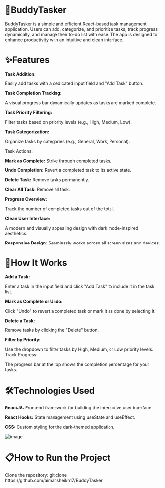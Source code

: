 <h1>🎯BuddyTasker</h1>
BuddyTasker is a simple and efficient React-based task management application. Users can add, categorize, and prioritize tasks, track progress dynamically, and manage their to-do list with ease. The app is designed to enhance productivity with an intuitive and clean interface.

<h1>✨Features</h1>

**Task Addition:**

Easily add tasks with a dedicated input field and "Add Task" button.

**Task Completion Tracking:**

A visual progress bar dynamically updates as tasks are marked complete.

**Task Priority Filtering:**

Filter tasks based on priority levels (e.g., High, Medium, Low).

**Task Categorization:**

Organize tasks by categories (e.g., General, Work, Personal).

Task Actions:

**Mark as Complete:** Strike through completed tasks.

**Undo Completion:** Revert a completed task to its active state.

**Delete Task:** Remove tasks permanently.

**Clear All Task:** Remove all task.

**Progress Overview:**

Track the number of completed tasks out of the total.

**Clean User Interface:**

A modern and visually appealing design with dark mode-inspired aesthetics.

**Responsive Design:**
Seamlessly works across all screen sizes and devices.

<h1>🚀How It Works</h1>

**Add a Task:**

Enter a task in the input field and click "Add Task" to include it in the task list.

**Mark as Complete or Undo:**

Click "Undo" to revert a completed task or mark it as done by selecting it.

**Delete a Task:**

Remove tasks by clicking the "Delete" button.

**Filter by Priority:**

Use the dropdown to filter tasks by High, Medium, or Low priority levels.
Track Progress:

The progress bar at the top shows the completion percentage for your tasks.
<h1>🛠️Technologies Used</h1>

**ReactJS:** Frontend framework for building the interactive user interface.

**React Hooks:** State management using useState and useEffect.

**CSS:** Custom styling for the dark-themed application.

![image](https://github.com/user-attachments/assets/b74d38a0-cfed-4954-82e6-3c386ee63fc5)

<h1>📋How to Run the Project</h1>
Clone the repository:
git clone https://github.com/aimansheikh17/BuddyTasker
